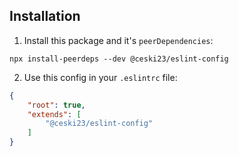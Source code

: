 ## Installation

1. Install this package and it's `peerDependencies`:
```
npx install-peerdeps --dev @ceski23/eslint-config
```

2. Use this config in your `.eslintrc` file:
```json
{
    "root": true,
    "extends": [
        "@ceski23/eslint-config"
    ]
}
```